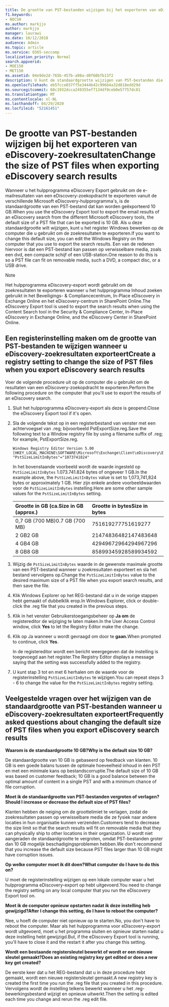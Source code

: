 ```yaml
---
title: De grootte van PST-bestanden wijzigen bij het exporteren van eDiscovery-zoekresultaten
f1.keywords:
- NOCSH
ms.author: markjjo
author: markjjo
manager: laurawi
ms.date: 10/12/2018
audience: Admin
ms.topic: article
ms.service: O365-seccomp
localization_priority: Normal
search.appverid:
- MOE150
- MET150
ms.assetid: 04e9de2d-765b-457b-a98a-d0f60bfb13f2
description: U kunt de standaardgrootte wijzigen van PST-bestanden die naar uw computer worden gedownload wanneer u eDiscovery-zoekresultaten exporteert.
ms.openlocfilehash: eb5fcce037ff5e3444b42c996b4a32d818edd29d
ms.sourcegitcommit: 60c1932dcca249355ef7134df0ceb0e57757dc81
ms.translationtype: MT
ms.contentlocale: nl-NL
ms.lasthandoff: 04/29/2020
ms.locfileid: "52161451"
---
```

# <a name="change-the-size-of-pst-files-when-exporting-ediscovery-search-results"></a><span data-ttu-id="d5eeb-103">De grootte van PST-bestanden wijzigen bij het exporteren van eDiscovery-zoekresultaten</span><span class="sxs-lookup"><span data-stu-id="d5eeb-103">Change the size of PST files when exporting eDiscovery search results</span></span>

<span data-ttu-id="d5eeb-104">Wanneer u het hulpprogramma eDiscovery Export gebruikt om de e-mailresultaten van een eDiscovery-zoekopdracht te exporteren vanuit de verschillende Microsoft eDiscovery-hulpprogramma's, is de standaardgrootte van een PST-bestand dat kan worden geëxporteerd 10 GB.</span><span class="sxs-lookup"><span data-stu-id="d5eeb-104">When you use the eDiscovery Export tool to export the email results of an eDiscovery search from the different Microsoft eDiscovery tools, the default size of a PST file that can be exported is 10 GB.</span></span> <span data-ttu-id="d5eeb-105">Als u deze standaardgrootte wilt wijzigen, kunt u het register Windows bewerken op de computer die u gebruikt om de zoekresultaten te exporteren.</span><span class="sxs-lookup"><span data-stu-id="d5eeb-105">If you want to change this default size, you can edit the Windows Registry on the computer that you use to export the search results.</span></span> <span data-ttu-id="d5eeb-106">Een van de redenen hiervoor is dat een PST-bestand kan passen op verwisselbare media, zoals een dvd, een compacte schijf of een USB-station.</span><span class="sxs-lookup"><span data-stu-id="d5eeb-106">One reason to do this is so a PST file can fit on removable media, such a DVD, a compact disc, or a USB drive.</span></span> 
  
> [!NOTE]
> <span data-ttu-id="d5eeb-107">Het hulpprogramma eDiscovery-export wordt gebruikt om de zoekresultaten te exporteren wanneer u het hulpprogramma Inhoud zoeken gebruikt in het Beveiligings- & Compliancecentrum, In-Place eDiscovery in Exchange Online en het eDiscovery-centrum in SharePoint Online.</span><span class="sxs-lookup"><span data-stu-id="d5eeb-107">The eDiscovery Export tool is used to export the search results when using the Content Search tool in the Security & Compliance Center, In-Place eDiscovery in Exchange Online, and the eDiscovery Center in SharePoint Online.</span></span>
  
## <a name="create-a-registry-setting-to-change-the-size-of-pst-files-when-you-export-ediscovery-search-results"></a><span data-ttu-id="d5eeb-108">Een registerinstelling maken om de grootte van PST-bestanden te wijzigen wanneer u eDiscovery-zoekresultaten exporteert</span><span class="sxs-lookup"><span data-stu-id="d5eeb-108">Create a registry setting to change the size of PST files when you export eDiscovery search results</span></span>

<span data-ttu-id="d5eeb-109">Voer de volgende procedure uit op de computer die u gebruikt om de resultaten van een eDiscovery-zoekopdracht te exporteren.</span><span class="sxs-lookup"><span data-stu-id="d5eeb-109">Perform the following procedure on the computer that you'll use to export the results of an eDiscovery search.</span></span>
  
1. <span data-ttu-id="d5eeb-110">Sluit het hulpprogramma eDiscovery-export als deze is geopend.</span><span class="sxs-lookup"><span data-stu-id="d5eeb-110">Close the eDiscovery Export tool if it's open.</span></span> 
    
2. <span data-ttu-id="d5eeb-111">Sla de volgende tekst op in een registerbestand van venster met een achtervoegsel van .reg; bijvoorbeeld PstExportSize.reg.</span><span class="sxs-lookup"><span data-stu-id="d5eeb-111">Save the following text to a Window registry file by using a filename suffix of .reg; for example, PstExportSize.reg.</span></span> 
    
    ```text
    Windows Registry Editor Version 5.00
    [HKEY_LOCAL_MACHINE\SOFTWARE\Microsoft\Exchange\Client\eDiscovery\ExportTool]
    "PstSizeLimitInBytes"="1073741824"
    ```

    <span data-ttu-id="d5eeb-112">In het bovenstaande voorbeeld wordt de waarde ingesteld op  `PstSizeLimitInBytes` 1.073.741.824 bytes of ongeveer 1 GB.</span><span class="sxs-lookup"><span data-stu-id="d5eeb-112">In the example above, the  `PstSizeLimitInBytes` value is set to 1,073,741,824 bytes or approximately 1 GB.</span></span> <span data-ttu-id="d5eeb-113">Hier zijn enkele andere voorbeeldwaarden voor de  `PstSizeLimitInBytes` instelling.</span><span class="sxs-lookup"><span data-stu-id="d5eeb-113">Here are some other sample values for the  `PstSizeLimitInBytes` setting.</span></span> 
    
    |<span data-ttu-id="d5eeb-114">**Grootte in GB (ca.**</span><span class="sxs-lookup"><span data-stu-id="d5eeb-114">**Size in GB (approx.)**</span></span>|<span data-ttu-id="d5eeb-115">**Grootte in bytes**</span><span class="sxs-lookup"><span data-stu-id="d5eeb-115">**Size in bytes**</span></span>|
    |:-----|:-----|
    |<span data-ttu-id="d5eeb-116">0,7 GB (700 MB)</span><span class="sxs-lookup"><span data-stu-id="d5eeb-116">0.7 GB (700 MB)</span></span>  <br/> |<span data-ttu-id="d5eeb-117">751619277</span><span class="sxs-lookup"><span data-stu-id="d5eeb-117">751619277</span></span>  <br/> |
    |<span data-ttu-id="d5eeb-118">2 GB</span><span class="sxs-lookup"><span data-stu-id="d5eeb-118">2 GB</span></span>  <br/> |<span data-ttu-id="d5eeb-119">2147483648</span><span class="sxs-lookup"><span data-stu-id="d5eeb-119">2147483648</span></span>  <br/> |
    |<span data-ttu-id="d5eeb-120">4 GB</span><span class="sxs-lookup"><span data-stu-id="d5eeb-120">4 GB</span></span>  <br/> |<span data-ttu-id="d5eeb-121">4294967296</span><span class="sxs-lookup"><span data-stu-id="d5eeb-121">4294967296</span></span>  <br/> |
    |<span data-ttu-id="d5eeb-122">8 GB</span><span class="sxs-lookup"><span data-stu-id="d5eeb-122">8 GB</span></span>  <br/> |<span data-ttu-id="d5eeb-123">8589934592</span><span class="sxs-lookup"><span data-stu-id="d5eeb-123">8589934592</span></span>  <br/> |
   
3. <span data-ttu-id="d5eeb-124">Wijzig de `PstSizeLimitInBytes` waarde in de gewenste maximale grootte van een PST-bestand wanneer u zoekresultaten exporteert en sla het bestand vervolgens op.</span><span class="sxs-lookup"><span data-stu-id="d5eeb-124">Change the `PstSizeLimitInBytes` value to the desired maximum size of a PST file when you export search results, and then save the file.</span></span> 
    
4. <span data-ttu-id="d5eeb-125">Klik Windows Explorer op het REG-bestand dat u in de vorige stappen hebt gemaakt of dubbelklik erop.</span><span class="sxs-lookup"><span data-stu-id="d5eeb-125">In Windows Explorer, click or double-click the .reg file that you created in the previous steps.</span></span>
    
5. <span data-ttu-id="d5eeb-126">Klik in het venster Gebruikerstoegangsbeheer op **Ja om** de registereditor de wijziging te laten maken.</span><span class="sxs-lookup"><span data-stu-id="d5eeb-126">In the User Access Control window, click **Yes** to let the Registry Editor make the change.</span></span> 
    
6. <span data-ttu-id="d5eeb-127">Klik op Ja wanneer u wordt gevraagd om door te **gaan.**</span><span class="sxs-lookup"><span data-stu-id="d5eeb-127">When prompted to continue, click **Yes**.</span></span>
    
    <span data-ttu-id="d5eeb-128">In de registereditor wordt een bericht weergegeven dat de instelling is toegevoegd aan het register.</span><span class="sxs-lookup"><span data-stu-id="d5eeb-128">The Registry Editor displays a message saying that the setting was successfully added to the registry.</span></span>
    
7. <span data-ttu-id="d5eeb-129">U kunt stap 3 tot en met 6 herhalen om de waarde voor de registerinstelling  `PstSizeLimitInBytes` te wijzigen.</span><span class="sxs-lookup"><span data-stu-id="d5eeb-129">You can repeat steps 3 - 6 to change the value for the  `PstSizeLimitInBytes` registry setting.</span></span> 
  
## <a name="frequently-asked-questions-about-changing-the-default-size-of-pst-files-when-you-export-ediscovery-search-results"></a><span data-ttu-id="d5eeb-130">Veelgestelde vragen over het wijzigen van de standaardgrootte van PST-bestanden wanneer u eDiscovery-zoekresultaten exporteert</span><span class="sxs-lookup"><span data-stu-id="d5eeb-130">Frequently asked questions about changing the default size of PST files when you export eDiscovery search results</span></span>

 <span data-ttu-id="d5eeb-131">**Waarom is de standaardgrootte 10 GB?**</span><span class="sxs-lookup"><span data-stu-id="d5eeb-131">**Why is the default size 10 GB?**</span></span>
  
<span data-ttu-id="d5eeb-132">De standaardgrootte van 10 GB is gebaseerd op feedback van klanten. 10 GB is een goede balans tussen de optimale hoeveelheid inhoud in één PST en met een minimale kans op bestandscorruptie.</span><span class="sxs-lookup"><span data-stu-id="d5eeb-132">The default size of 10 GB was based on customer feedback; 10 GB is a good balance between the optimal amount of content in a single PST and with a minimum chance of file corruption.</span></span>
  
 <span data-ttu-id="d5eeb-133">**Moet ik de standaardgrootte van PST-bestanden vergroten of verlagen?**</span><span class="sxs-lookup"><span data-stu-id="d5eeb-133">**Should I increase or decrease the default size of PST files?**</span></span>
  
<span data-ttu-id="d5eeb-134">Klanten hebben de neiging om de groottelimiet te verlagen, zodat de zoekresultaten passen op verwisselbare media die ze fysiek naar andere locaties in hun organisatie kunnen verzenden.</span><span class="sxs-lookup"><span data-stu-id="d5eeb-134">Customers tend to decrease the size limit so that the search results will fit on removable media that they can physically ship to other locations in their organization.</span></span> <span data-ttu-id="d5eeb-135">U wordt niet aangeraden de standaardgrootte te vergroten, omdat PST-bestanden groter dan 10 GB mogelijk beschadigingsproblemen hebben.</span><span class="sxs-lookup"><span data-stu-id="d5eeb-135">We don't recommend that you increase the default size because PST files larger than 10 GB might have corruption issues.</span></span>
  
 <span data-ttu-id="d5eeb-136">**Op welke computer moet ik dit doen?**</span><span class="sxs-lookup"><span data-stu-id="d5eeb-136">**What computer do I have to do this on?**</span></span>
  
<span data-ttu-id="d5eeb-137">U moet de registerinstelling wijzigen op een lokale computer waar u het hulpprogramma eDiscovery-export op hebt uitgevoerd.</span><span class="sxs-lookup"><span data-stu-id="d5eeb-137">You need to change the registry setting on any local computer that you run the eDiscovery Export tool on.</span></span>
  
 <span data-ttu-id="d5eeb-138">**Moet ik de computer opnieuw opstarten nadat ik deze instelling heb gewijzigd?**</span><span class="sxs-lookup"><span data-stu-id="d5eeb-138">**After I change this setting, do I have to reboot the computer?**</span></span>
  
<span data-ttu-id="d5eeb-139">Nee, u hoeft de computer niet opnieuw op te starten.</span><span class="sxs-lookup"><span data-stu-id="d5eeb-139">No, you don't have to reboot the computer.</span></span> <span data-ttu-id="d5eeb-140">Maar als het hulpprogramma voor eDiscovery-export wordt uitgevoerd, moet u het programma sluiten en opnieuw starten nadat u deze instelling hebt gewijzigd.</span><span class="sxs-lookup"><span data-stu-id="d5eeb-140">But, if the eDiscovery Export tool is running, you'll have to close it and the restart it after you change this setting.</span></span>
  
 <span data-ttu-id="d5eeb-141">**Wordt een bestaande registersleutel bewerkt of wordt er een nieuwe sleutel gemaakt?**</span><span class="sxs-lookup"><span data-stu-id="d5eeb-141">**Does an existing registry key get edited or does a new key get created?**</span></span>
  
<span data-ttu-id="d5eeb-142">De eerste keer dat u het REG-bestand dat u in deze procedure hebt gemaakt, wordt een nieuwe registersleutel gemaakt.</span><span class="sxs-lookup"><span data-stu-id="d5eeb-142">A new registry key is created the first time you run the .reg file that you created in this procedure.</span></span> <span data-ttu-id="d5eeb-143">Vervolgens wordt de instelling telkens bewerkt wanneer u het .reg-bewerkingsbestand wijzigt en opnieuw uitwerkt.</span><span class="sxs-lookup"><span data-stu-id="d5eeb-143">Then the setting is edited each time you change and rerun the .reg edit file.</span></span>
